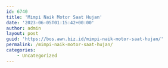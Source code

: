 ```yaml
---
id: 6740
title: 'Mimpi Naik Motor Saat Hujan'
date: '2023-06-05T01:15:42+00:00'
author: admin
layout: post
guid: 'https://bos.awn.biz.id/mimpi-naik-motor-saat-hujan/'
permalink: /mimpi-naik-motor-saat-hujan/
categories:
    - Uncategorized
---
```


